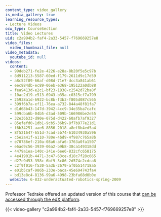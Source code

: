 ```yaml
---
content_type: video_gallery
is_media_gallery: true
learning_resource_types:
- Lecture Videos
ocw_type: CourseSection
title: Video Lectures
uid: c2a994b2-faf4-2a33-5457-f769669257e8
video_files:
  video_thumbnail_file: null
video_metadata:
  youtube_id: null
videos:
  content:
  - 99deb271-fe2e-4226-e28a-8b20f5e5c97b
  - 8d911213-5587-60ed-f179-2611d9c17d59
  - a8c52f09-66af-d08d-71e7-dcc3a841ab61
  - eec884db-ec89-06eb-e368-195122a0db88
  - fea9413d-e2c1-bf23-1838-c2542d72ba8f
  - 10ac2d19-e513-6943-b35a-c0315cf7a799
  - 25938a1d-6922-bc8b-f3b3-f805d087c565
  - 399f6b7a-ef11-76ea-a732-844a48f81fa7
  - d1d68b43-147d-3942-4cc9-34e35ba7cafc
  - 599cba6b-04b5-d3ad-509b-166986be2e55
  - 32e36b33-d90e-075d-d422-60afb7af9327
  - 85efefd0-1db1-9cb5-36b9-8f7b977e21d1
  - f6b34251-aae6-8856-2018-a8ef8b4ed5a4
  - 8f521647-651d-7cad-5b74-61034930a596
  - c5e2a41f-a110-780e-4bd9-4f987c765a8b
  - e70786ef-210a-08a6-afa6-3763a0fa1507
  - e6ad9c56-3939-06a2-b9b8-38ca149318dd
  - 4479a1ea-140c-241e-6ee6-832cfc658175
  - 4e41901b-4471-3c47-63ce-d18c7f28c665
  - d27c9d53-358c-6bf9-3c86-2d574c2cdca8
  - c2f9f016-f530-5a3b-2679-af0b514718a5
  - e01b5caf-986b-233e-baca-45e694743fa4
  - bd13e8c4-8136-99a6-4998-23bfa68d0b0e
  website: 6-832-underactuated-robotics-spring-2009
---
```


Professor Tedrake offered an updated version of this course that [can be accessed through the edX platform](https://www.edx.org/course/underactuated-robotics-mitx-6-832x-0?utm_source=OCW&utm_medium=6-832videos&utm_campaign=OCW).

{{< video-gallery "c2a994b2-faf4-2a33-5457-f769669257e8" >}}

